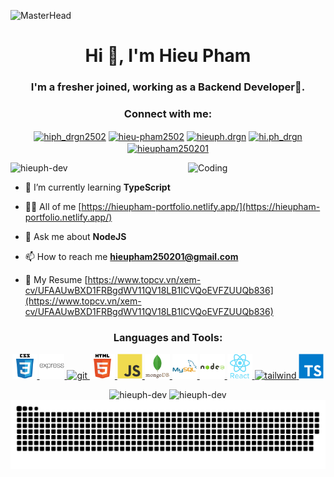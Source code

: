 ![MasterHead](https://repository-images.githubusercontent.com/588181932/e36ec678-7984-4cdd-8e4c-a3932772ff8e)
<h1 align="center">Hi 👋, I'm Hieu Pham</h1>
<h3 align="center">I'm a fresher joined, working as a Backend Developer👻.</h3>
<h3 align="center">Connect with me:</h3>
<p align="center">
<a href="https://twitter.com/hiph_drgn2502" target="blank"><img align="center" src="https://raw.githubusercontent.com/rahuldkjain/github-profile-readme-generator/master/src/images/icons/Social/twitter.svg" alt="hiph_drgn2502" height="30" width="40" /></a>
<a href="https://linkedin.com/in/hieu-pham2502" target="blank"><img align="center" src="https://raw.githubusercontent.com/rahuldkjain/github-profile-readme-generator/master/src/images/icons/Social/linked-in-alt.svg" alt="hieu-pham2502" height="30" width="40" /></a>
<a href="https://fb.com/hieuph.drgn" target="blank"><img align="center" src="https://raw.githubusercontent.com/rahuldkjain/github-profile-readme-generator/master/src/images/icons/Social/facebook.svg" alt="hieuph.drgn" height="30" width="40" /></a>
<a href="https://instagram.com/hi.ph_drgn" target="blank"><img align="center" src="https://raw.githubusercontent.com/rahuldkjain/github-profile-readme-generator/master/src/images/icons/Social/instagram.svg" alt="hi.ph_drgn" height="30" width="40" /></a>
<a href="https://www.hackerrank.com/hieupham250201" target="blank"><img align="center" src="https://raw.githubusercontent.com/rahuldkjain/github-profile-readme-generator/master/src/images/icons/Social/hackerrank.svg" alt="hieupham250201" height="30" width="40" /></a>
</p>
<!-- <img align="right" alt="Coding" width="220" src="https://media4.giphy.com/media/v1.Y2lkPTc5MGI3NjExenoybmp3eGF4OGN6NXptbndndzgwMWV0enEwYnpkb2tubGR2N3lrZCZlcD12MV9pbnRlcm5hbF9naWZfYnlfaWQmY3Q9Zw/SvFocn0wNMx0iv2rYz/giphy.gif" /> -->
<img align="right" alt="Coding" width="220" src="https://user-images.githubusercontent.com/74038190/243328563-d0cfe7d1-0b8c-4e4a-9a66-875290ba6065.gif" />


<p align="left"> <img src="https://komarev.com/ghpvc/?username=hieuph-dev&label=Profile%20views&color=0e75b6&style=flat" alt="hieuph-dev" /> </p>

- 🌱 I’m currently learning **TypeScript**

- 👨‍💻 All of me [https://hieupham-portfolio.netlify.app/](https://hieupham-portfolio.netlify.app/)

- 💬 Ask me about **NodeJS**

- 📫 How to reach me **hieupham250201@gmail.com**

- 📄 My Resume [https://www.topcv.vn/xem-cv/UFAAUwBXD1FRBgdWV11QV18LB1ICVQoEVFZUUQb836](https://www.topcv.vn/xem-cv/UFAAUwBXD1FRBgdWV11QV18LB1ICVQoEVFZUUQb836)



<h3 align="center">Languages and Tools:</h3>
<p align="center"> <a href="https://www.w3schools.com/css/" target="_blank" rel="noreferrer"> <img src="https://raw.githubusercontent.com/devicons/devicon/master/icons/css3/css3-original-wordmark.svg" alt="css3" width="40" height="40"/> </a> <a href="https://expressjs.com" target="_blank" rel="noreferrer"> <img src="https://raw.githubusercontent.com/devicons/devicon/master/icons/express/express-original-wordmark.svg" alt="express" width="40" height="40"/> </a> <a href="https://git-scm.com/" target="_blank" rel="noreferrer"> <img src="https://www.vectorlogo.zone/logos/git-scm/git-scm-icon.svg" alt="git" width="40" height="40"/> </a> <a href="https://www.w3.org/html/" target="_blank" rel="noreferrer"> <img src="https://raw.githubusercontent.com/devicons/devicon/master/icons/html5/html5-original-wordmark.svg" alt="html5" width="40" height="40"/> </a> <a href="https://developer.mozilla.org/en-US/docs/Web/JavaScript" target="_blank" rel="noreferrer"> <img src="https://raw.githubusercontent.com/devicons/devicon/master/icons/javascript/javascript-original.svg" alt="javascript" width="40" height="40"/> </a> <a href="https://www.mongodb.com/" target="_blank" rel="noreferrer"> <img src="https://raw.githubusercontent.com/devicons/devicon/master/icons/mongodb/mongodb-original-wordmark.svg" alt="mongodb" width="40" height="40"/> </a> <a href="https://www.mysql.com/" target="_blank" rel="noreferrer"> <img src="https://raw.githubusercontent.com/devicons/devicon/master/icons/mysql/mysql-original-wordmark.svg" alt="mysql" width="40" height="40"/> </a> <a href="https://nodejs.org" target="_blank" rel="noreferrer"> <img src="https://raw.githubusercontent.com/devicons/devicon/master/icons/nodejs/nodejs-original-wordmark.svg" alt="nodejs" width="40" height="40"/> </a> <a href="https://reactjs.org/" target="_blank" rel="noreferrer"> <img src="https://raw.githubusercontent.com/devicons/devicon/master/icons/react/react-original-wordmark.svg" alt="react" width="40" height="40"/> </a> <a href="https://tailwindcss.com/" target="_blank" rel="noreferrer"> <img src="https://www.vectorlogo.zone/logos/tailwindcss/tailwindcss-icon.svg" alt="tailwind" width="40" height="40"/> </a> <a href="https://www.typescriptlang.org/" target="_blank" rel="noreferrer"> <img src="https://raw.githubusercontent.com/devicons/devicon/master/icons/typescript/typescript-original.svg" alt="typescript" width="40" height="40"/> </a> </p>

<div align="center">
  <img src="https://github-readme-stats.vercel.app/api/top-langs?username=hieuph-dev&show_icons=true&locale=en&layout=compact" alt="hieuph-dev" />
  <img src="https://github-readme-stats.vercel.app/api?username=hieuph-dev&show_icons=true&locale=en" alt="hieuph-dev" />
</div>

<div align="center">
<img src="https://github.com/kothariji/kothariji/blob/master/github-user-contribution.svg"></img>
</div>



